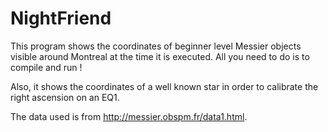 # NightFriend

This program shows the coordinates of beginner level Messier objects visible around Montreal at the time it is executed. All you need to do is to compile and run !

Also, it shows the coordinates of a well known star in order to calibrate the right ascension on an EQ1.

The data used is from http://messier.obspm.fr/data1.html.
